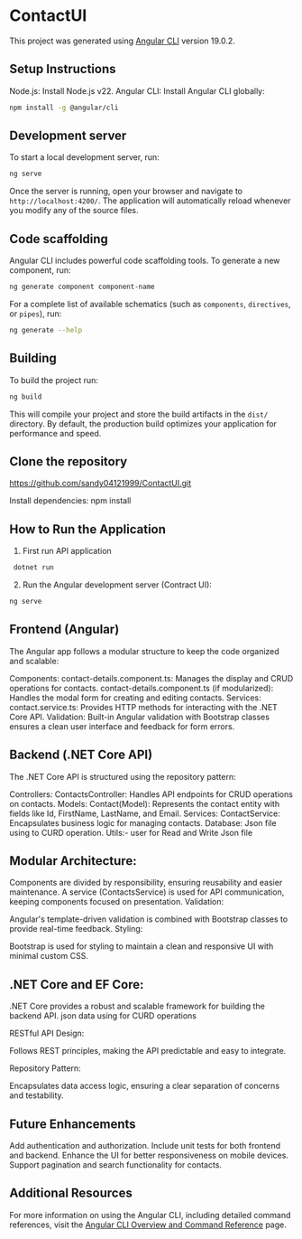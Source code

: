 
# ContactUI

This project was generated using [Angular CLI](https://github.com/angular/angular-cli) version 19.0.2.

## Setup Instructions
Node.js: Install Node.js v22.
Angular CLI: Install Angular CLI globally:
````bash
npm install -g @angular/cli
````

## Development server

To start a local development server, run:

```bash
ng serve
```

Once the server is running, open your browser and navigate to `http://localhost:4200/`. The application will automatically reload whenever you modify any of the source files.


## Code scaffolding

Angular CLI includes powerful code scaffolding tools. To generate a new component, run:

```bash
ng generate component component-name
```

For a complete list of available schematics (such as `components`, `directives`, or `pipes`), run:

```bash
ng generate --help
```

## Building

To build the project run:

```bash
ng build
```

This will compile your project and store the build artifacts in the `dist/` directory. By default, the production build optimizes your application for performance and speed.

## Clone the repository

https://github.com/sandy04121999/ContactUI.git

Install dependencies:
    npm install

## How to Run the Application
 1. First run API application
 ````bash
  dotnet run
  ````
 2. Run the Angular development server (Contract UI): 

  ````bash
  ng serve
  ````

## Frontend (Angular)
The Angular app follows a modular structure to keep the code organized and scalable:

Components:
contact-details.component.ts: Manages the display and CRUD operations for contacts.
contact-details.component.ts (if modularized): Handles the modal form for creating and editing contacts.
Services:
contact.service.ts: Provides HTTP methods for interacting with the .NET Core API.
Validation:
Built-in Angular validation with Bootstrap classes ensures a clean user interface and feedback for form errors.

## Backend (.NET Core API)
The .NET Core API is structured using the repository pattern:

Controllers:
ContactsController: Handles API endpoints for CRUD operations on contacts.
Models:
Contact(Model): Represents the contact entity with fields like Id, FirstName, LastName, and Email.
Services:
ContactService: Encapsulates business logic for managing contacts.
Database:
Json file using to CURD operation.
Utils:- user for Read and Write Json file


## Modular Architecture:

Components are divided by responsibility, ensuring reusability and easier maintenance.
A service (ContactsService) is used for API communication, keeping components focused on presentation.
Validation:

Angular's template-driven validation is combined with Bootstrap classes to provide real-time feedback.
Styling:

Bootstrap is used for styling to maintain a clean and responsive UI with minimal custom CSS.

## .NET Core and EF Core:

.NET Core provides a robust and scalable framework for building the backend API.
 json data using for CURD operations 

RESTful API Design:

Follows REST principles, making the API predictable and easy to integrate.

Repository Pattern:

Encapsulates data access logic, ensuring a clear separation of concerns and testability.

## Future Enhancements
Add authentication and authorization.
Include unit tests for both frontend and backend.
Enhance the UI for better responsiveness on mobile devices.
Support pagination and search functionality for contacts.

## Additional Resources

For more information on using the Angular CLI, including detailed command references, visit the [Angular CLI Overview and Command Reference](https://angular.dev/tools/cli) page.
